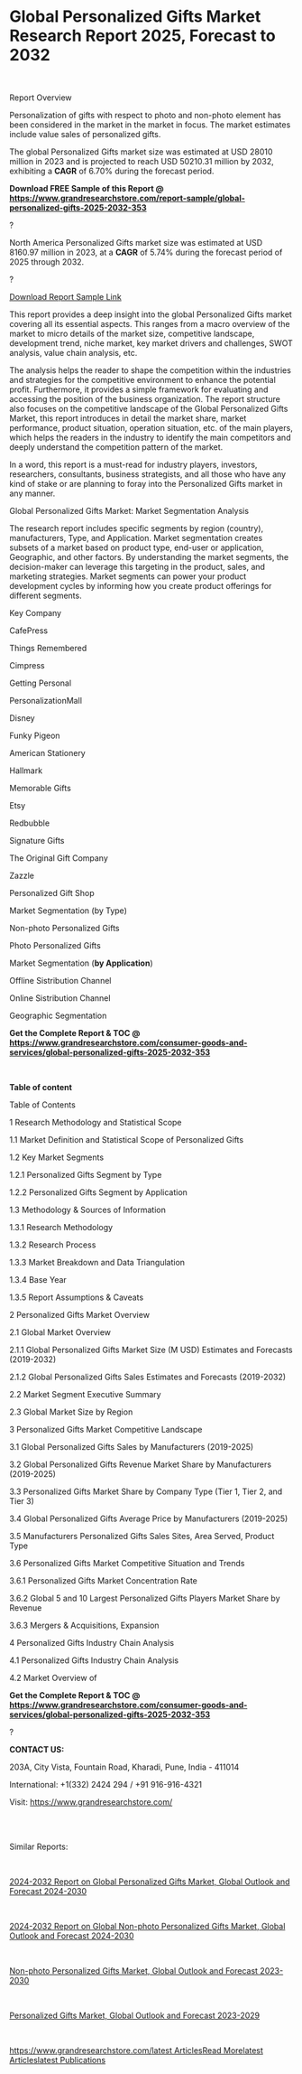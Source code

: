 <h1>Global Personalized Gifts Market Research Report 2025, Forecast to 2032</h1><br/><p>Report Overview</p>
 
 
 
 <p>Personalization of gifts with respect to photo and non-photo element has been considered in the market in the market in focus. The market estimates include value sales of personalized gifts.</p>
 
 
 
 <p>The global Personalized Gifts market size was estimated at USD 28010 million in 2023 and is projected to reach USD 50210.31 million by 2032, exhibiting a <strong>CAGR</strong> of 6.70% during the forecast period.</p>
 
 
 
 <div><b>Download FREE Sample of this Report @ <a href="https://www.grandresearchstore.com/report-sample/global-personalized-gifts-2025-2032-353">https://www.grandresearchstore.com/report-sample/global-personalized-gifts-2025-2032-353</a></b></div>
 
 
 
 <p>? </p>
 
 
 
 <p>North America Personalized Gifts market size was estimated at USD 8160.97 million in 2023, at a <strong>CAGR</strong> of 5.74% during the forecast period of 2025 through 2032.</p>
 
 
 
 <p>? </p>
 
 
 
 <p><a href="https://www.grandresearchstore.com/mr-admin/report-sample/global-personalized-gifts-2025-2032-353">Download Report Sample Link</a></p>
 
 
 
 <p>This report provides a deep insight into the global Personalized Gifts market covering all its essential aspects. This ranges from a macro overview of the market to micro details of the market size, competitive landscape, development trend, niche market, key market drivers and challenges, SWOT analysis, value chain analysis, etc.</p>
 
 
 
 <p>The analysis helps the reader to shape the competition within the industries and strategies for the competitive environment to enhance the potential profit. Furthermore, it provides a simple framework for evaluating and accessing the position of the business organization. The report structure also focuses on the competitive landscape of the Global Personalized Gifts Market, this report introduces in detail the market share, market performance, product situation, operation situation, etc. of the main players, which helps the readers in the industry to identify the main competitors and deeply understand the competition pattern of the market.</p>
 
 
 
 <p>In a word, this report is a must-read for industry players, investors, researchers, consultants, business strategists, and all those who have any kind of stake or are planning to foray into the Personalized Gifts market in any manner.</p>
 
 
 
 <p>Global Personalized Gifts Market: Market Segmentation Analysis</p>
 
 
 
 <p>The research report includes specific segments by region (country), manufacturers, Type, and Application. Market segmentation creates subsets of a market based on product type, end-user or application, Geographic, and other factors. By understanding the market segments, the decision-maker can leverage this targeting in the product, sales, and marketing strategies. Market segments can power your product development cycles by informing how you create product offerings for different segments.</p>
 
 
 
 <p>Key Company</p>
 
 
 
 <p>CafePress</p>
 
 
 
 <p>Things Remembered</p>
 
 
 
 <p>Cimpress</p>
 
 
 
 <p>Getting Personal</p>
 
 
 
 <p>PersonalizationMall</p>
 
 
 
 <p>Disney</p>
 
 
 
 <p>Funky Pigeon</p>
 
 
 
 <p>American Stationery</p>
 
 
 
 <p>Hallmark</p>
 
 
 
 <p>Memorable Gifts</p>
 
 
 
 <p>Etsy</p>
 
 
 
 <p>Redbubble</p>
 
 
 
 <p>Signature Gifts</p>
 
 
 
 <p>The Original Gift Company</p>
 
 
 
 <p>Zazzle</p>
 
 
 
 <p>Personalized Gift Shop</p>
 
 
 
 <p>Market Segmentation (by Type)</p>
 
 
 
 <p>Non-photo Personalized Gifts</p>
 
 
 
 <p>Photo Personalized Gifts</p>
 
 
 
 <p>Market Segmentation (<strong>by Application</strong>)</p>
 
 
 
 <p>Offline Sistribution Channel</p>
 
 
 
 <p>Online Sistribution Channel</p>
 
 
 
 <p>Geographic Segmentation</p>
 
 
 
 <div><b>Get the Complete Report & TOC @ <a href="https://www.grandresearchstore.com/consumer-goods-and-services/global-personalized-gifts-2025-2032-353">https://www.grandresearchstore.com/consumer-goods-and-services/global-personalized-gifts-2025-2032-353</a></b></div>
 
 
 
 <p><br />
 
 <b>Table of content</b></p>
 
 
 
 <p>Table of Contents<br />
 
 1 Research Methodology and Statistical Scope<br />
 
 1.1 Market Definition and Statistical Scope of Personalized Gifts<br />
 
 1.2 Key Market Segments<br />
 
 1.2.1 Personalized Gifts Segment by Type<br />
 
 1.2.2 Personalized Gifts Segment by Application<br />
 
 1.3 Methodology & Sources of Information<br />
 
 1.3.1 Research Methodology<br />
 
 1.3.2 Research Process<br />
 
 1.3.3 Market Breakdown and Data Triangulation<br />
 
 1.3.4 Base Year<br />
 
 1.3.5 Report Assumptions & Caveats<br />
 
 2 Personalized Gifts Market Overview<br />
 
 2.1 Global Market Overview<br />
 
 2.1.1 Global Personalized Gifts Market Size (M USD) Estimates and Forecasts (2019-2032)<br />
 
 2.1.2 Global Personalized Gifts Sales Estimates and Forecasts (2019-2032)<br />
 
 2.2 Market Segment Executive Summary<br />
 
 2.3 Global Market Size by Region<br />
 
 3 Personalized Gifts Market Competitive Landscape<br />
 
 3.1 Global Personalized Gifts Sales by Manufacturers (2019-2025)<br />
 
 3.2 Global Personalized Gifts Revenue Market Share by Manufacturers (2019-2025)<br />
 
 3.3 Personalized Gifts Market Share by Company Type (Tier 1, Tier 2, and Tier 3)<br />
 
 3.4 Global Personalized Gifts Average Price by Manufacturers (2019-2025)<br />
 
 3.5 Manufacturers Personalized Gifts Sales Sites, Area Served, Product Type<br />
 
 3.6 Personalized Gifts Market Competitive Situation and Trends<br />
 
 3.6.1 Personalized Gifts Market Concentration Rate<br />
 
 3.6.2 Global 5 and 10 Largest Personalized Gifts Players Market Share by Revenue<br />
 
 3.6.3 Mergers & Acquisitions, Expansion<br />
 
 4 Personalized Gifts Industry Chain Analysis<br />
 
 4.1 Personalized Gifts Industry Chain Analysis<br />
 
 4.2 Market Overview of</p>
 
 
 
 <div><b>Get the Complete Report & TOC @ <a href="https://www.grandresearchstore.com/consumer-goods-and-services/global-personalized-gifts-2025-2032-353">https://www.grandresearchstore.com/consumer-goods-and-services/global-personalized-gifts-2025-2032-353</a></b></div>
 
 
 
 <p>? </p>
 
 
 
 <p><b>CONTACT US:</b><br />
 
 203A, City Vista, Fountain Road, Kharadi, Pune, India - 411014<br />
 
 International: +1(332) 2424 294 / +91 916-916-4321<br />
 
 Visit: <a href="https://www.grandresearchstore.com/">https://www.grandresearchstore.com/</a><br />
 
 <br />
 
 <br />
 
 Similar Reports:<br />
 
 <br />
 
 <a href="https://www.grandresearchstore.com/consumer-goods-and-services/global-on-personalized-gifts-forecast-2024-2032-2024-2030-378">2024-2032 Report on Global Personalized Gifts Market, Global Outlook and Forecast 2024-2030</a><br />
 
 <br />
 
 <a href="https://www.grandresearchstore.com/consumer-goods-and-services/global-on-nonphoto-personalized-gifts-forecast-2024-2032-2024-2030-405">2024-2032 Report on Global Non-photo Personalized Gifts Market, Global Outlook and Forecast 2024-2030</a><br />
 
 <br />
 
 <a href="https://www.grandresearchstore.com/consumer-goods-and-services/global-nonphoto-personalized-gifts-forecast-2023-2030-344">Non-photo Personalized Gifts Market, Global Outlook and Forecast 2023-2030</a><br />
 
 <br />
 
 <a href="https://www.grandresearchstore.com/consumer-goods-and-services/global-personalized-gifts-forecast-2023-2029-189">Personalized Gifts Market, Global Outlook and Forecast 2023-2029</a><br />
 
 <br />
 
 <a href="https://gyeongbokgung.com">https://www.grandresearchstore.com/</a><a href="https://hallyeomaritime.com">latest Articles</a><a href="https://jingwansa.com">Read More</a><a href="https://nguoiviet.jp/">latest Articles</a><a href="https://www.intelmarketresearch.com/">latest Publications</a></p>